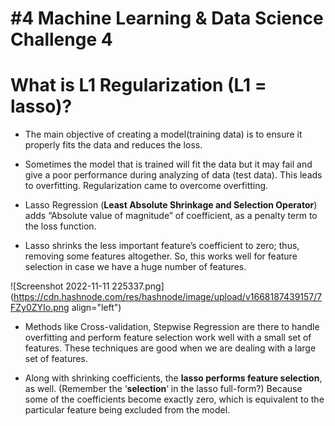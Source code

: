 # #4 Machine Learning & Data Science Challenge 4

# What is L1 Regularization (L1 = lasso)?

- The main objective of creating a model(training data) is to ensure it properly fits the data and reduces the loss.

- Sometimes the model that is trained will fit the data but it may fail and give a poor performance during analyzing of data (test data). This leads to overfitting. Regularization came to overcome overfitting.

- Lasso Regression (**Least Absolute Shrinkage and Selection Operator**) adds “Absolute value of 
magnitude” of coefficient, as a penalty term to the loss function.

- Lasso shrinks the less important feature’s coefficient to zero; thus, removing some features altogether. So, this works well for feature selection in case we have a huge number of features.


![Screenshot 2022-11-11 225337.png](https://cdn.hashnode.com/res/hashnode/image/upload/v1668187439157/7FZy0ZYIo.png align="left")

- Methods like Cross-validation, Stepwise Regression are there to handle overfitting and perform feature 
selection work well with a small set of features. These techniques are good when we are dealing with a 
large set of features.

- Along with shrinking coefficients, the **lasso performs feature selection**, as well. (Remember the 
‘**selection**‘ in the lasso full-form?) Because some of the coefficients become exactly zero, which is 
equivalent to the particular feature being excluded from the model.